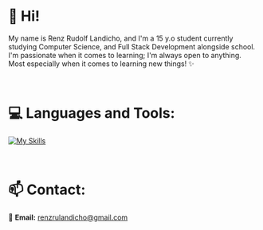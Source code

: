 <h1 align="left">🌱 Hi! </h1>
<p align="left">My name is Renz Rudolf Landicho, and I'm a 15 y.o student currently studying Computer Science, and Full Stack Development alongside school.
I'm passionate when it comes to learning; I'm always open to anything. Most especially when it comes to learning new things! ✨ </p>
<br>

<h1 align="left">💻 Languages and Tools:</h1>

[![My Skills](https://skillicons.dev/icons?i=js,html,css,c,cs,cpp,java,blender,unity,ps,pr,ae)](https://skillicons.dev)

<br> <h1>📫 Contact: </h1>

📩 **Email:** renzrulandicho@gmail.com
